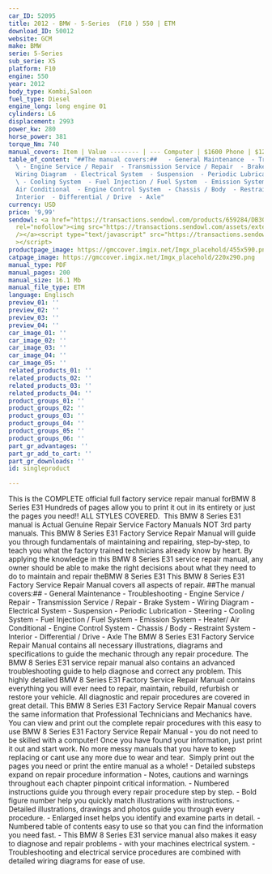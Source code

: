 ```yaml
---
car_ID: 52095
title: 2012 - BMW - 5-Series  (F10 ) 550 | ETM
download_ID: 50012
website: GCM
make: BMW
serie: 5-Series
sub_serie: X5
platform: F10
engine: 550
year: 2012
body_type: Kombi,Saloon
fuel_type: Diesel
engine_long: long engine 01
cylinders: L6
displacement: 2993
power_kw: 280
horse_power: 381
torque_Nm: 740
manual_covers: Item | Value -------- | --- Computer | $1600 Phone | $12 Pipe | $19
table_of_content: "##The manual covers:##   - General Maintenance  - Troubleshooting
  \ - Engine Service / Repair  - Transmission Service / Repair  - Brake System  -
  Wiring Diagram  - Electrical System  - Suspension  - Periodic Lubrication  - Steering
  \ - Cooling System  - Fuel Injection / Fuel System  - Emission System  - Heater/
  Air Conditional  - Engine Control System  - Chassis / Body  - Restraint System  -
  Interior  - Differential / Drive  - Axle"
currency: USD
price: '9,99'
sendowl: <a href="https://transactions.sendowl.com/products/659284/DB30BBE0/add_to_cart"
  rel="nofollow"><img src="https://transactions.sendowl.com/assets/external/add-to-cart.png"
  /></a><script type="text/javascript" src="https://transactions.sendowl.com/assets/sendowl.js"
  ></script>
productpage_image: https://gmccover.imgix.net/Imgx_placehold/455x590.png
catpage_image: https://gmccover.imgix.net/Imgx_placehold/220x290.png
manual_type: PDF
manual_pages: 200
manual_size: 16.1 Mb
manual_file_type: ETM
language: Englisch
preview_01: ''
preview_02: ''
preview_03: ''
preview_04: ''
car_image_01: ''
car_image_02: ''
car_image_03: ''
car_image_04: ''
car_image_05: ''
related_products_01: ''
related_products_02: ''
related_products_03: ''
related_products_04: ''
product_groups_01: ''
product_groups_02: ''
product_groups_03: ''
product_groups_04: ''
product_groups_05: ''
product_groups_06: ''
part_gr_advantages: ''
part_gr_add_to_cart: ''
part_gr_downloads: ''
id: singleproduct

---
```

This is the COMPLETE official full factory service repair manual forBMW 8 Series E31 Hundreds of pages allow you to print it out in its entirety or just the pages you need!! ALL STYLES COVERED.&nbsp;  This BMW 8 Series E31 manual is Actual Genuine Repair Service Factory Manuals NOT 3rd party manuals.  This BMW 8 Series E31 Factory Service Repair Manual will guide you through fundamentals of maintaining and repairing, step-by-step, to teach you what the factory trained technicians already know by heart. By applying the knowledge in this BMW 8 Series E31 service repair manual, any owner should be able to make the right decisions about what they need to do to maintain and repair theBMW 8 Series E31  This BMW 8 Series E31 Factory Service Repair Manual covers all aspects of repair.  ##The manual covers:##   - General Maintenance  - Troubleshooting  - Engine Service / Repair  - Transmission Service / Repair  - Brake System  - Wiring Diagram  - Electrical System  - Suspension  - Periodic Lubrication  - Steering  - Cooling System  - Fuel Injection / Fuel System  - Emission System  - Heater/ Air Conditional  - Engine Control System  - Chassis / Body  - Restraint System  - Interior  - Differential / Drive  - Axle  The BMW 8 Series E31 Factory Service Repair Manual contains all necessary illustrations, diagrams and specifications to guide the mechanic through any repair procedure. The BMW 8 Series E31 service repair manual also contains an advanced troubleshooting guide to help diagnose and correct any problem.  This highly detailed BMW 8 Series E31 Factory Service Repair Manual contains everything you will ever need to repair, maintain, rebuild, refurbish or restore your vehicle. All diagnostic and repair procedures are covered in great detail. This BMW 8 Series E31 Factory Service Repair Manual covers the same information that Professional Technicians and Mechanics have.  You can view and print out the complete repair procedures with this easy to use BMW 8 Series E31 Factory Service Repair Manual - you do not need to be skilled with a computer! Once you have found your information, just print it out and start work. No more messy manuals that you have to keep replacing or cant use any more due to wear and tear.&nbsp;  Simply print out the pages you need or print the entire manual as a whole!   - Detailed substeps expand on repair procedure information  - Notes, cautions and warnings throughout each chapter pinpoint critical information.  - Numbered instructions guide you through every repair procedure step by step.  - Bold figure number help you quickly match illustrations with instructions.  - Detailed illustrations, drawings and photos guide you through every procedure.  - Enlarged inset helps you identify and examine parts in detail.  - Numbered table of contents easy to use so that you can find the information you need fast.  - This BMW 8 Series E31 service manual also makes it easy to diagnose and repair problems  - with your machines electrical system.   - Troubleshooting and electrical service procedures are combined with detailed wiring diagrams for ease of use.
